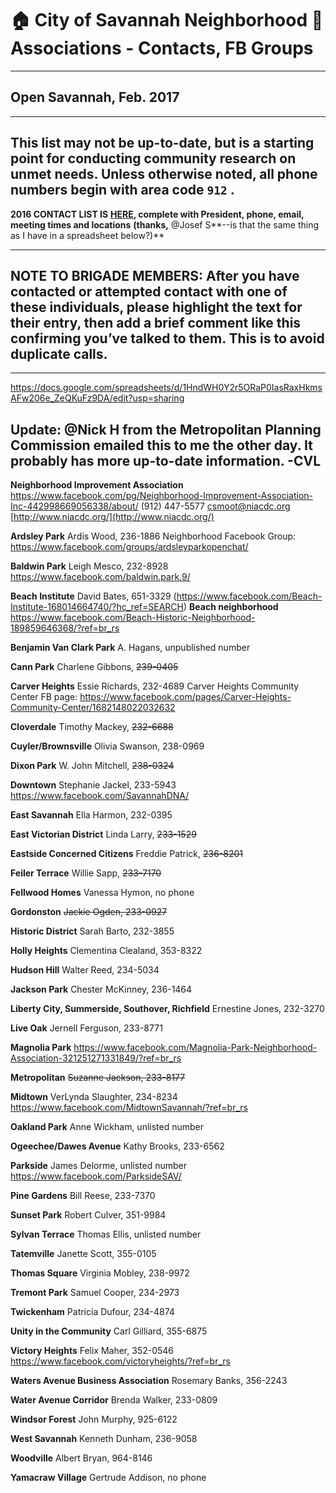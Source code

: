 # 🏠 City of Savannah Neighborhood 💬 Associations - Contacts, FB Groups
****
## Open Savannah, Feb. 2017
----------
## This list may not be up-to-date, but is a starting point for conducting community research on unmet needs. Unless otherwise noted, all phone numbers begin with area code `912` .

**2016 CONTACT LIST IS** [**HERE**](http://www.savannahga.gov/documentcenter/view/9251)**, complete with President, phone, email, meeting times and locations** **(thanks,** @Josef S**--is that the same thing as I have in a spreadsheet below?)**

----------
## NOTE TO BRIGADE MEMBERS: After you have contacted or attempted contact with one of these individuals, please highlight the text for their entry, then add a brief comment like this confirming you’ve talked to them. This is to avoid duplicate calls.
----------
https://docs.google.com/spreadsheets/d/1HndWH0Y2r5ORaP0IasRaxHkmsAFw206e_ZeQKuFz9DA/edit?usp=sharing

## **Update:** @Nick H from the Metropolitan Planning Commission emailed this to me the other day. It probably has more up-to-date information. -CVL

**Neighborhood Improvement Association** 
https://www.facebook.com/pg/Neighborhood-Improvement-Association-Inc-442998669056338/about/
(912) 447-5577
[csmoot@niacdc.org](mailto:csmoot@niacdc.org?__xt__=33.%7B%22logging_data%22%3A%7B%22event_type%22%3A%22clicked_open_url_action%22%2C%22impression_info%22%3A%22eyJmIjp7InN0eWxlIjoiMzgiLCJpdGVtX2NvdW50IjoiMCJ9fQ%22%2C%22surface%22%3A%22www_page_about_tab%22%2C%22interacted_story_type%22%3A%22718520444955922%22%2C%22session_id%22%3A%22d5a3851adfe76d9a22c0f3285ba0a92c%22%7D%7D)
[http://www.niacdc.org/](http://www.niacdc.org/)


**Ardsley Park**
Ardis Wood, 236-1886
Neighborhood Facebook Group: https://www.facebook.com/groups/ardsleyparkopenchat/

**Baldwin Park**
Leigh Mesco, 232-8928
https://www.facebook.com/baldwin.park.9/

**Beach Institute**
David Bates, 651-3329
(https://www.facebook.com/Beach-Institute-168014664740/?hc_ref=SEARCH)
**Beach neighborhood**
https://www.facebook.com/Beach-Historic-Neighborhood-189859646368/?ref=br_rs

**Benjamin Van Clark Park**
A. Hagans, unpublished number

**Cann Park**
Charlene Gibbons, ~~239-0405~~

**Carver Heights**
Essie Richards, 232-4689
Carver Heights Community Center FB page: https://www.facebook.com/pages/Carver-Heights-Community-Center/1682148022032632

**Cloverdale**
Timothy Mackey, ~~232-6688~~

**Cuyler/Brownsville**
Olivia Swanson, 238-0969

**Dixon Park**
W. John Mitchell, ~~238-0324~~

**Downtown**
Stephanie Jackel, 233-5943
https://www.facebook.com/SavannahDNA/

**East Savannah**
Ella Harmon, 232-0395

**East Victorian District**
Linda Larry, ~~233-1529~~

**Eastside Concerned Citizens**
Freddie Patrick, ~~236-8201~~

**Feiler Terrace**
Willie Sapp, ~~233-7170~~

**Fellwood Homes**
Vanessa Hymon, no phone

**Gordonston**
~~Jackie Ogden, 233-0927~~


**Historic District**
Sarah Barto, 232-3855

**Holly Heights**
Clementina Clealand, 353-8322

**Hudson Hill**
Walter Reed, 234-5034

**Jackson Park**
Chester McKinney, 236-1464

**Liberty City, Summerside, Southover, Richfield**
Ernestine Jones, 232-3270

**Live Oak**
Jernell Ferguson, 233-8771

**Magnolia Park**
https://www.facebook.com/Magnolia-Park-Neighborhood-Association-321251271331849/?ref=br_rs

**Metropolitan**
~~Suzanne Jackson, 233-8177~~

**Midtown**
VerLynda Slaughter, 234-8234
https://www.facebook.com/MidtownSavannah/?ref=br_rs

**Oakland Park**
Anne Wickham, unlisted number

**Ogeechee/Dawes Avenue**
Kathy Brooks, 233-6562

**Parkside**
James Delorme, unlisted number
https://www.facebook.com/ParksideSAV/

**Pine Gardens**
Bill Reese, 233-7370

**Sunset Park**
Robert Culver, 351-9984

**Sylvan Terrace**
Thomas Ellis, unlisted number

**Tatemville**
Janette Scott, 355-0105

**Thomas Square**
Virginia Mobley, 238-9972

**Tremont Park**
Samuel Cooper, 234-2973

**Twickenham**
Patricia Dufour, 234-4874

**Unity in the Community**
Carl Gilliard, 355-6875

**Victory Heights**
Felix Maher, 352-0546
https://www.facebook.com/victoryheights/?ref=br_rs

**Waters Avenue Business Association**
Rosemary Banks, 356-2243

**Water Avenue Corridor**
Brenda Walker, 233-0809

**Windsor Forest**
John Murphy, 925-6122

**West Savannah**
Kenneth Dunham, 236-9058

**Woodville**
Albert Bryan, 964-8146

**Yamacraw Village**
Gertrude Addison, no phone

